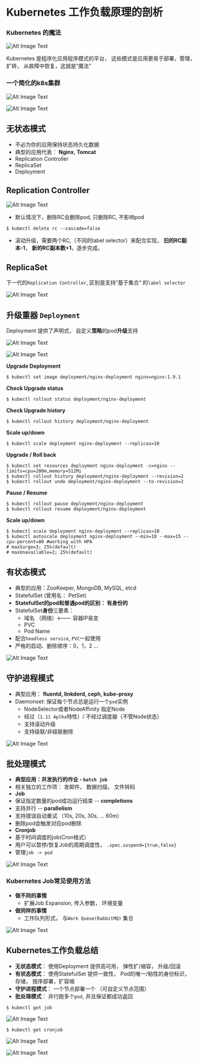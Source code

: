 # Kubernetes 工作负载原理的剖析

### Kubernetes 的魔法

![Alt Image Text](images/3_1.png "body image")

Kubernetes 是程序化应用程序模式的平台， 这些模式是应用更易于部署，管理，扩转， 从故障中恢复，这就是“魔法”

### 一个简化的k8s集群

![Alt Image Text](images/3_2.png "body image")

![Alt Image Text](images/3_3.png "body image")

## 无状态模式

* 不必为你的应用保持状态持久化数据
* 典型的应用代表： **Nginx**, **Tomcat**
* Replication Controller
* ReplicaSet
* Deployment


## Replication Controller

![Alt Image Text](images/3_4.png "body image")

* 默认情况下，删除RC会删除pod, 只删除RC, 不影响pod

```
$ kubectl delete rc --cascade=false
```
* 滚动升级，需要两个RC,（不同的label selector）来配合实现， **旧的RC副本-1**， **新的RC副本数+1**，逐步完成。

## ReplicaSet

下一代的`Replication Controller`, 区别是支持“基于集合“ 的`label selector`

![Alt Image Text](images/3_5.png "body image")


## 升级重器 `Deployment`

Deployment 提供了声明式， 自定义**策略**的pod**升级**支持

![Alt Image Text](images/3_6.png "body image")

![Alt Image Text](images/3_7.png "body image")

**Upgrade Deployment**

```
$ kubectl set image deployment/nginx-deployment nginx=nginx:1.9.1
```

**Check Upgrade status**

```
$ kubectl rollout status deployment/nginx-deployment
```

**Check Upgrade history**

```
$ kubectl rollout history deployment/nginx-deployment
```

**Scale up/down**

```
$ kubectl scale deployment nginx-deployment --replicas=10
```

**Upgrade / Roll back**

```
$ kubectl set resources deployment nginx-deployment -c=nginx --limits=cpu=200m,memory=512Mi
$ kubectl rollout history deployment/nginx-deployment --revision=2
$ kubectl rollout undo deployment/nginx-deployment --to-revision=2
```

**Pause / Resume**

```
$ kubectl rollout pause deployment/nginx-deployment
$ kubectl rollout resume deployment/nginx-deployment
```

**Scale up/down**

```
$ kubectl scale deployment nginx-deployment --replicas=10
$ kubectl autoscale deployment nginx-deployment --min=10 --max=15 --cpu-percent=80 #working with HPA
# maxSurge=3; 25%(default)
# maxUnavailable=2; 25%(default)
```

## 有状态模式

* 典型的应用：ZooKeeper, MongoDB, MySQL, etcd
* StatefulSet (曾用名： PetSet)
* **StatefulSet的pod和普通pod的区别： 有身份的**
* StatefulSet**身份**三要素：
  * 域名 （网络）<--- 容器IP易变
  * PVC
  * Pod Name
* 配合`headless service`, `PVC`一起使用
* 严格的启动、删除顺序：0，1，2 ...

![Alt Image Text](images/3_8.png "body image")

## 守护进程模式

* 典型应用： **fluentd, linkderd, ceph, kube-proxy**
* Daemonset: 保证每个节点总是运行一个`pod`实例
  * NodeSelector或者NodeAffinity 指定Node
  * 经过（`1.11 Aplha`特性）/ 不经过调度器（不管Node状态）
  * 支持滚动升级
  * 支持级联/非级联删除
 
![Alt Image Text](images/3_9.png "body image")


## 批处理模式

* **典型应用：并发执行的作业 - `batch job`**
 * 相关独立的工作项： 发邮件， 数据扫描， 文件转码
* **Job**
 * 保证指定数量的pod成功运行结束 -- **completions**
 * 支持并行 --  **parallelism** 
 * 支持错误自动重试 （10s, 20s, 30s, ... 60m）
 * 删除pod会触发对应pod删除
* **Cronjob** 
 * 基于时间调度的job(Cron格式）
 * 用户可以暂停/恢复Job的周期调度性， `.spec.suspend={true,false}`
 * 管理`job -> pod`

![Alt Image Text](images/3_10.png "body image")


### Kubernetes Job常见使用方法

* **做不同的事情** 
  * 扩展Job Expansion, 传入参数， 环境变量
* **做同样的事情**
  * 工作队列形式， 与`Work Queue(RabbitMQ)` 集合

![Alt Image Text](images/3_11.png "body image")


## Kubernetes工作负载总结

* **无状态模式**： 使用Deployment 提供高可用， 弹性扩/缩容， 升级/回滚
* **有状态模式**： 使用StatefulSet 提供一致性， Pod的唯一/粘性的身份标识， 存储， 按序部署，扩容缩
* **守护进程模式**： 一个节点部署一个 （可自定义节点范围）
* **批处理模式**： 并行跑多个`pod`, 并且保证都成功返回


```
$ kubectl get job
```
![Alt Image Text](images/3_12.png "body image")

```
$ kubectl get cronjob
```
![Alt Image Text](images/3_13.png "body image")

![Alt Image Text](images/3_14.png "body image")


